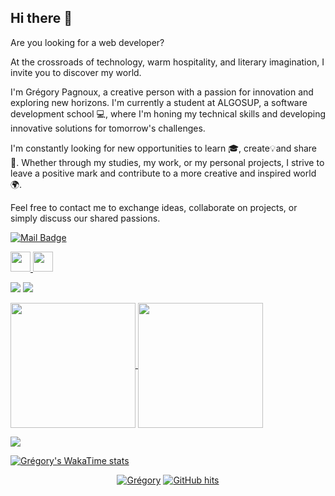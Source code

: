 ## Hi there 👋

Are you looking for a web developer?

<!--
**Gregory-Pagnoux/Gregory-Pagnoux** is a ✨ _special_ ✨ repository because its `README.md` (this file) appears on your GitHub profile.
-->

At the crossroads of technology, warm hospitality, and literary imagination, I invite you to discover my world.

I'm Grégory Pagnoux, a creative person with a passion for innovation and exploring new horizons. I'm currently a student at ALGOSUP, a software development school 💻, where I'm honing my technical skills and developing innovative solutions for tomorrow's challenges.

I'm constantly looking for new opportunities to learn 🎓, create💡and share 🤗. Whether through my studies, my work, or my personal projects, I strive to leave a positive mark and contribute to a more creative and inspired world 🌍.

Feel free to contact me to exchange ideas, collaborate on projects, or simply discuss our shared passions.

<!--
mail
-->
[![Mail Badge](https://img.shields.io/badge/?style=flat-square&logo=Gmail&logoColor=white&link=mailto:gregory.pagnoux@algosup.com)](mailto:gregory.pagnoux@algosup.com)

<!--
social media
-->
<p align="left"> <a href="http://www.instagram.com/gregory.pgnx?igsh=MWhiNGc5MXNpZjV3OQ==" target="_blank" rel="noreferrer"> <picture> <source media="(prefers-color-scheme: dark)" srcset="https://raw.githubusercontent.com/danielcranney/readme-generator/main/public/icons/socials/instagram-dark.svg" /> <source media="(prefers-color-scheme: light)" srcset="https://raw.githubusercontent.com/danielcranney/readme-generator/main/public/icons/socials/instagram.svg" /> <img src="https://raw.githubusercontent.com/danielcranney/readme-generator/main/public/icons/socials/instagram.svg" width="32" height="32" /> </picture> </a> <a href="https://www.linkedin.com/in/grégory-pagnoux-313b3a251/" target="_blank" rel="noreferrer"> <picture> <source media="(prefers-color-scheme: dark)" srcset="https://raw.githubusercontent.com/danielcranney/readme-generator/main/public/icons/socials/linkedin-dark.svg" /> <source media="(prefers-color-scheme: light)" srcset="https://raw.githubusercontent.com/danielcranney/readme-generator/main/public/icons/socials/linkedin.svg" /> <img src="https://raw.githubusercontent.com/danielcranney/readme-generator/main/public/icons/socials/linkedin.svg" width="32" height="32" /> </picture> </a> </p>

<!--
followers and stars
-->
<a href="https://www.github.com/Gregory-Pagnoux" target="_blank" rel="noreferrer"><img src="https://img.shields.io/github/followers/Gregory-Pagnoux?logo=github&style=for-the-badge&color=0891b2&labelColor=1c1917" /></a>
<a href="https://www.github.com/Gregory-Pagnoux" target="_blank" rel="noreferrer"><img src="https://img.shields.io/github/stars/Gregory-Pagnoux?logo=github&style=for-the-badge&color=0891b2&labelColor=1c1917" /></a>

<!--
stats
-->
<a href="https://github.com/Gregory-Pagnoux/github-readme-stats">
  <img height=200 align="center" src="https://github-readme-stats.vercel.app/api?username=Gregory-Pagnoux&show_icons=true&theme=dark" />
</a>

<!--
stats
-->
<a href="https://github.com/GregoryPagnoux/convoychat">
  <img height=200 align="center" src="https://github-readme-stats.vercel.app/api/top-langs?username=Gregory-Pagnoux&layout=donut&langs_count=5&card_width=320&show_icons=true&theme=dark" />
</a>

<!--
stats
-->
<a href="http://www.github.com/Gregory-Pagnoux"><img src="https://github-readme-streak-stats.herokuapp.com/?user=Gregory-Pagnoux&stroke=ffffff&background=1c1917&ring=0891b2&fire=0891b2&currStreakNum=ffffff&currStreakLabel=0891b2&sideNums=ffffff&sideLabels=ffffff&dates=ffffff&hide_border=true" /></a>

<!--
wakatime
-->
[![Grégory's WakaTime stats](https://github-readme-stats.vercel.app/api/wakatime?username=gregory_pagnoux)](https://github.com/Gregory-Pagnoux/github-readme-stats)

<p align="center">
    <a href="https://github.com/Gregory-Pagnoux" target="_blank"><img alt="Grégory" src="https://badges.pufler.dev/visits/alwinw/alwinw?logo=GitHub&label=visits&color=success&logoColor=white&style=flat-square"/></a>
    <a href="https://github.com/alwinw/Gregory-Pagnoux" target="_blank"><img alt="GitHub hits" src="https://img.shields.io/github/last-commit/alwinw/alwinw?label=profile%20updated&style=flat-square"></a>
</p>
